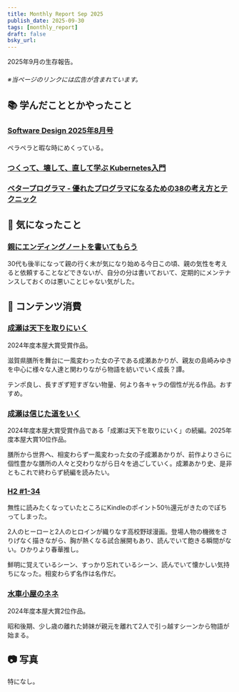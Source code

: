 ```yaml
---
title: Monthly Report Sep 2025
publish_date: 2025-09-30
tags: [monthly_report]
draft: false
bsky_url: 
---
```


2025年9月の生存報告。

###### ※当ページのリンクには広告が含まれています。

## 📚 学んだこととかやったこと

### [Software Design 2025年8月号](https://amzn.to/47um9Qe)

ペラペラと暇な時にめくっている。

### [つくって、壊して、直して学ぶ Kubernetes入門](https://amzn.to/4c22Caf)

### [ベタープログラマ - 優れたプログラマになるための38の考え方とテクニック](https://amzn.to/4cShCI6)


## 🧐 気になったこと 

### [親にエンディングノートを書いてもらう](https://blog.jxck.io/entries/2025-07-24/ending-note-for-parent.html)

30代も後半になって親の行く末が気になり始める今日この頃、親の気性を考えると依頼することなどできないが、自分の分は書いておいて、定期的にメンテナンスしておくのは悪いことじゃない気がした。

## 👾 コンテンツ消費

### [成瀬は天下を取りにいく](https://amzn.to/4g2b7nQ)

2024年度本屋大賞受賞作品。

滋賀県膳所を舞台に一風変わった女の子である成瀬あかりが、親友の島崎みゆきを中心に様々な人達と関わりながら物語を紡いでいく成長？譚。

テンポ良し、長すぎず短すぎない物量、何より各キャラの個性が光る作品。おすすめ。

### [成瀬は信じた道をいく]()

2024年度本屋大賞受賞作品である「成瀬は天下を取りにいく」の続編。2025年度本屋大賞10位作品。

膳所から世界へ、相変わらず一風変わった女の子成瀬あかりが、前作よりさらに個性豊かな膳所の人々と交わりながら日々を過ごしていく。成瀬あかり史、是非ともこれで終わらず続編を読みたい。

### [H2 #1-34]()

無性に読みたくなっていたところにKindleのポイント50％還元がきたのでぽちってしまった。

2人のヒーローと2人のヒロインが織りなす高校野球漫画。登場人物の機微をさりげなく描きながら、胸が熱くなる試合展開もあり、読んでいて飽きる瞬間がない。ひかりより春華推し。

鮮明に覚えているシーン、すっかり忘れているシーン、読んでいて懐かしい気持ちになった。相変わらず名作は名作だ。

### [水車小屋のネネ]()

2024年度本屋大賞2位作品。

昭和後期、少し歳の離れた姉妹が親元を離れて2人で引っ越すシーンから物語が始まる。

## 📷 写真

特になし。
